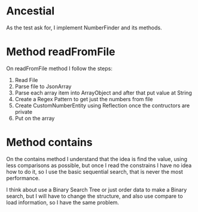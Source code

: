 # Ancestial

As the test ask for, I implement NumberFinder and its methods.

# Method readFromFile
On readFromFile method I follow the steps:
   1. Read File
   2. Parse file to JsonArray
   3. Parse each array item into ArrayObject and after that put value at String
   4. Create a Regex Pattern to get just the numbers from file
   5. Create CustomNumberEntity using Reflection once the contructors are private
   6. Put on the array 

# Method contains
On the contains method I understand that the idea is find the value,
using less comparisons as possible, but once I read the constrains I have no idea
how to do it, so I use the basic sequential search, that is never the most
performance.

I think about use a Binary Search Tree or just order data to make a Binary search, but I will have to change the structure, 
and also use compare to load information, so I have the same problem.

